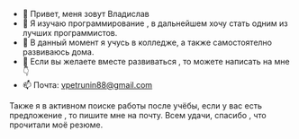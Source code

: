 - 👋 Привет, меня зовут Владислав 
- 👀 Я изучаю программирование , в дальнейшем хочу стать одним из лучших программистов.
- 🌱 В данный момент я учусь в колледже, а также самостоятелно развиваюсь дома.
- 💞️ Если вы желаете вместе развиваться , то можете написать на мне👇
- 📫 Почта: vpetrunin88@gmail.com

Также я в активном поиске работы после учёбы, если у вас есть предложение , то пишите мне на почту.
Всем удачи, спасибо , что прочитали моё резюме.
